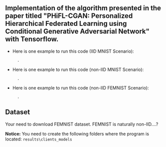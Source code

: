 Implementation of the algorithm presented in the paper titled "PHiFL-CGAN: Personalized Hierarchical Federated Learning using Conditional Generative Adversarial Network" with Tensorflow.
--
* Here is one example to run this code (IID MNIST Scenario):

        .

* Here is one example to run this code (non-IID MNIST Scenario):

        .

* Here is one example to run this code (non-IID FEMNIST Scenario):

        .

Dataset
--
Your need to download FEMNIST dataset. FEMNIST is naturally non-IID....?

**Notice:**
        You need to create the following folders where the program is located: `results\clients_models`
